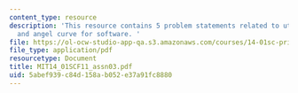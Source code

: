 ```yaml
---
content_type: resource
description: 'This resource contains 5 problem statements related to utility changes,
  and angel curve for software. '
file: https://ol-ocw-studio-app-qa.s3.amazonaws.com/courses/14-01sc-principles-of-microeconomics-fall-2011/5abef939c84d158ab052e37a91fc8880_MIT14_01SCF11_assn03.pdf
file_type: application/pdf
resourcetype: Document
title: MIT14_01SCF11_assn03.pdf
uid: 5abef939-c84d-158a-b052-e37a91fc8880
---
```

